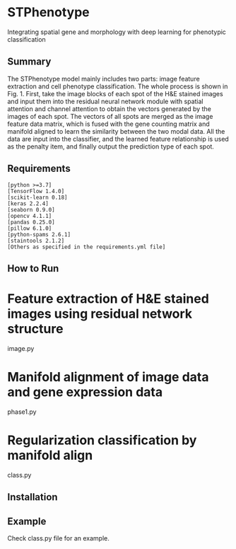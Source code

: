 # STPhenotype
Integrating spatial gene and morphology with deep learning for phenotypic classification

## Summary
The STPhenotype model mainly includes two parts: image feature extraction and cell phenotype classification. The whole process is shown in Fig. 1. First, take the image blocks of each spot of the H&E stained images and input them into the residual neural network module with spatial attention and channel attention to obtain the vectors generated by the images of each spot. The vectors of all spots are merged as the image feature data matrix, which is fused with the gene counting matrix and manifold aligned to learn the similarity between the two modal data. All the data are input into the classifier, and the learned feature relationship is used as the penalty item, and finally output the prediction type of each spot.

## Requirements
```
[python >=3.7]
[TensorFlow 1.4.0]
[scikit-learn 0.18]
[keras 2.2.4]
[seaborn 0.9.0]
[opencv 4.1.1]
[pandas 0.25.0]
[pillow 6.1.0]
[python-spams 2.6.1]
[staintools 2.1.2]
[Others as specified in the requirements.yml file]
```
##  How to Run
# Feature extraction of H&E stained images using residual network structure
image.py
# Manifold alignment of image data and gene expression data
phase1.py
# Regularization classification by manifold align
class.py

##  Installation


## Example
Check class.py file for an example.


